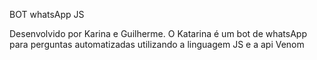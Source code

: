 BOT whatsApp JS

Desenvolvido por Karina e Guilherme. O Katarina é um bot de whatsApp para perguntas automatizadas  utilizando a linguagem 
JS e a api Venom
